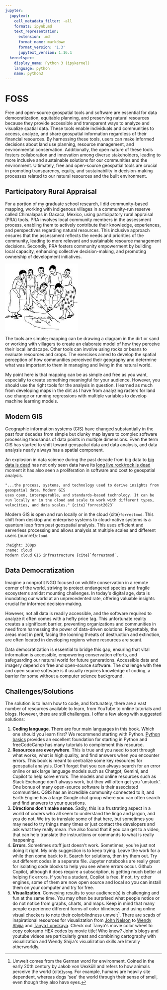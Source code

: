 ```yaml
---
jupyter:
  jupytext:
    cell_metadata_filter: -all
    formats: ipynb,md
    text_representation:
      extension: .md
      format_name: markdown
      format_version: '1.3'
      jupytext_version: 1.16.1
  kernelspec:
    display_name: Python 3 (ipykernel)
    language: python
    name: python3
---
```


# FOSS
Free and open-source geospatial tools and software are essential for data democratization, equitable planning, and preserving natural resources because they provide accessible and transparent ways to analyze and visualize spatial data. These tools enable individuals and communities to access, analyze, and share geospatial information regardless of their financial resources. By harnessing these tools, users can make informed decisions about land use planning, resource management, and environmental conservation. Additionally, the open nature of these tools fosters collaboration and innovation among diverse stakeholders, leading to more inclusive and sustainable solutions for our communities and the environment. Ultimately, free and open-source geospatial tools are crucial in promoting transparency, equity, and sustainability in decision-making processes related to our natural resources and the built environment.

## Participatory Rural Appraisal
For a portion of my graduate school research, I did community-based mapping, working with indigenous villages in a community-run reserve called Chimalapas in Oaxaca, Mexico, using participatory rural appraisal (PRA) tools. PRA involves local community members in the assessment process, enabling them to actively contribute their knowledge, experiences, and perspectives regarding natural resources. This inclusive approach ensures that the assessment reflects the needs and priorities of the community, leading to more relevant and sustainable resource management decisions. Secondly, PRA fosters community empowerment by building local capacity, enhancing collective decision-making, and promoting ownership of development initiatives. 

![pra](/figures/pra.jpg)

The tools are simple; mapping can be drawing a diagram in the dirt or sand or working with villagers to create an elaborate model of how they perceive their local landscape. Other tools can involve using rocks or beans to evaluate resources and crops. The exercises aimed to develop the spatial perception of how communities perceived their geography and determine what was important to them in managing and living in the natural world.

My point here is that mapping can be as simple and free as you want, especially to create something meaningful for your audience. However, you should use the right tools for the analysis in question. I learned as much from developing maps in the dirt as I have from analyzing rasters for land use change or running regressions with multiple variables to develop machine learning models.

## Modern GIS
Geographic information systems (GIS) have changed substantially in the past four decades from simple but clunky map layers to complex software processing thousands of data points in multiple dimensions. Even the term GIS has started to shift toward geospatial data and data analysis, and data analysis nearly always has a spatial component.

An explosion in data science during the past decade from big data to <a href="https://motherduck.com/blog/big-data-is-dead/" target="_blank">big data is dead</a> has not only seen data have its <a href="https://www.youtube.com/watch?v=DqVcDV5kGcg" target="_blank">long live rock/rock is dead</a> moment it has also seen a proliferation in software and cost to geospatial analysis.

```{admonition} Modern GIS
"...the process, systems, and technology used to derive insights from geospatial data. Modern GIS
uses open, interoperable, and standards-based technology. It can be run locally or in the cloud and scale to work with different types, velocities, and data scales." {cite}`forrest2023`
```

Modern GIS is open and run locally or in the cloud {cite}`forrestmod`. This shift from desktop and enterprise systems to cloud-native systems is a quantum leap from past geospatial analysis. This uses efficient and serverless processing and allows analysis at multiple scales and different users {numref}`cloud`.

```{figure} /figures/cloud.png
:height: 300px
:name: cloud
Modern cloud GIS infrastructure {cite}`forrestmod`.
```

## Data Democratization
Imagine a nonprofit NGO focused on wildlife conservation in a remote corner of the world, striving to protect endangered species and fragile ecosystems amidst mounting challenges. In today's digital age, data is inundating our world at an unprecedented rate, offering valuable insights crucial for informed decision-making. 

However, not all data is readily accessible, and the software required to analyze it often comes with a hefty price tag. This unfortunate reality creates a significant barrier, preventing organizations and communities in need from harnessing the power of data-driven solutions. Regrettably, the areas most in peril, facing the looming threats of destruction and extinction, are often located in developing regions where resources are scant.

Data democratization is essential to bridge this gap, ensuring that vital information is accessible, empowering conservation efforts, and safeguarding our natural world for future generations. Accessible data and imagery depend on free and open-source software. The challenge with free and open source software is it usually requires knowledge of coding, a barrier for some without a computer science background.

## Challenges/Solutions
The solution is to learn how to code, and fortunately, there are a vast number of resources available to learn, from YouTube to online tutorials and blogs. However, there are still challenges. I offer a few along with suggested solutions:

1. **Coding language**. There are four main languages in this book. Which one should you learn first? We recommend starting with Python. <a href="https://geog-414.gishub.org/book/python/01_getting_started.html" target="_blank">Python basics</a> provides an excellent foundation for starting in Python and freeCodeCamp has many tutorials to complement this resource.
2. **Resources are everywhere**. This is true and you need to sort through what works, what is high quality, and find answers when you encounter errors. This book is meant to centralize some key resources for geospatial analysis. Don't forget that you can always search for an error online or ask large language models such as Chatgpt, Gemini, and Copilot to help solve errors. The models and online resources such as Stack Exchange don't always work, but they will often get you 'unstuck'. One bonus of many open-source software is their associated communities. QGIS has an incredible community connected to it, and Earth Engine has a large Google chat group where you can often search and find answers to your questions.
3. **Directions don't make sense**. Sadly, this is a frustrating aspect in a world of coders who all seem to understand the lingo and jargon, and you do not. We try to translate some of that here, but sometimes you may need to try things many times or just contact the developers and ask what they really mean. I've also found that if you can get to a video, that can help translate the instructions or commands to what is really happening.
4. **Errors**. Sometimes stuff just doesn't work. Sometimes, you're just not doing it right. My only suggestion is to keep trying. Leave the work for a while then come back to it. Search for solutions, then try them out. Try out different codes in a separate file. Jupyter notebooks are really great for isolating code blocks to help you see where errors occur. Github Copilot, although it does require a subscription, is getting much better at helping fix errors. If you're a student, Copilot is free. If not, try other engines, some of them are now open source and local so you can install them on your computer and try for free.
5. **Visualization**. Conveying results to your audience(s) is challenging and fun at the same time. You may often be surprised what people notice or do not notice from graphs, charts, and maps. Keep in mind that many people experience different forms of color blindness and using online visual checkers to note their colorblindness umwelt[^ref]. There are scads of inspirational resources for visualization from [John Nelson](https://adventuresinmapping.com/) to [Wendy Shijia](http://gg.gg/1avffr) and [Tanya Lomskaya](https://public.tableau.com/app/profile/lomska/vizzes). Check out Tanya's movie color wheel to copy coloramp HEX codes by movie title! Who knew? John's blogs and youtube videos are particularly great and combining cartography with visualization and Wendy Shijia's visualization skills are literally otherworldly.


[^ref]: Umwelt comes from the German word for environment. Coined in the early 20th century by Jakob von Uexküll and refers to how animals perceive the world {cite}`yong`. For example, humans are heavily site dependent, whereas dogs 'see' the world through their sense of smell, even though they also have eyes.
